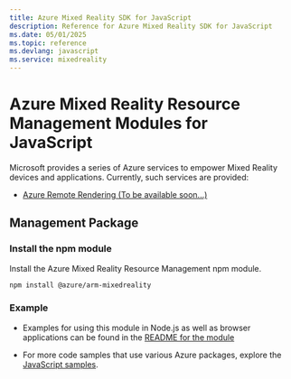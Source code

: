 ```yaml
---
title: Azure Mixed Reality SDK for JavaScript
description: Reference for Azure Mixed Reality SDK for JavaScript
ms.date: 05/01/2025
ms.topic: reference
ms.devlang: javascript
ms.service: mixedreality
---
```

# Azure Mixed Reality Resource Management Modules for JavaScript

Microsoft provides a series of Azure services to empower Mixed Reality devices and applications. Currently, such services are provided:

* [Azure Remote Rendering (To be available soon...)](https://azure.microsoft.com/services/remote-rendering/)

## Management Package

### Install the npm module 

Install the Azure Mixed Reality Resource Management npm module.

```bash
npm install @azure/arm-mixedreality
```

### Example

* Examples for using this module in Node.js as well as browser applications can be found in the [README for the module](https://www.npmjs.com/package/@azure/arm-mixedreality)

* For more code samples that use various Azure packages, explore the [JavaScript samples](https://docs.microsoft.com/samples/browse/?languages=javascript).